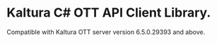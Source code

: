 # Kaltura C# OTT API Client Library.
Compatible with Kaltura OTT server version 6.5.0.29393 and above.
